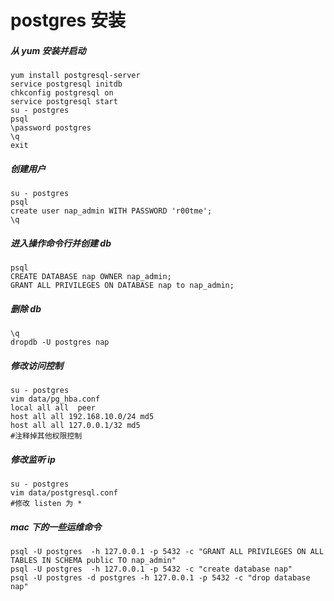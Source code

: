 # postgres 安装

##### 从 yum 安装并启动

```shell
yum install postgresql-server
service postgresql initdb
chkconfig postgresql on
service postgresql start
su - postgres
psql
\password postgres
\q
exit
```

##### 创建用户

```shell
su - postgres
psql
create user nap_admin WITH PASSWORD 'r00tme';
\q
```

##### 进入操作命令行并创建 db

```shell
psql
CREATE DATABASE nap OWNER nap_admin;
GRANT ALL PRIVILEGES ON DATABASE nap to nap_admin;
```

##### 删除 db

```shell
\q
dropdb -U postgres nap
```

##### 修改访问控制

```shell
su - postgres
vim data/pg_hba.conf
local all all  peer
host all all 192.168.10.0/24 md5
host all all 127.0.0.1/32 md5
#注释掉其他权限控制
```
##### 修改监听 ip

```shell
su - postgres
vim data/postgresql.conf
#修改 listen 为 *
```

##### mac 下的一些运维命令

```shell
psql -U postgres  -h 127.0.0.1 -p 5432 -c "GRANT ALL PRIVILEGES ON ALL TABLES IN SCHEMA public TO nap_admin"
psql -U postgres  -h 127.0.0.1 -p 5432 -c "create database nap"
psql -U postgres -d postgres -h 127.0.0.1 -p 5432 -c "drop database nap"
```
